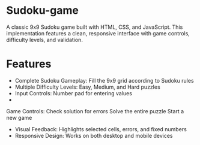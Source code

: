 # Sudoku-game

A classic 9x9 Sudoku game built with HTML, CSS, and JavaScript. This implementation features a clean, responsive interface with game controls, difficulty levels, and validation.

# Features
- Complete Sudoku Gameplay: Fill the 9x9 grid according to Sudoku rules
- Multiple Difficulty Levels: Easy, Medium, and Hard puzzles
- Input Controls: Number pad for entering values
- 
Game Controls:
Check solution for errors
Solve the entire puzzle
Start a new game

- Visual Feedback: Highlights selected cells, errors, and fixed numbers
- Responsive Design: Works on both desktop and mobile devices
